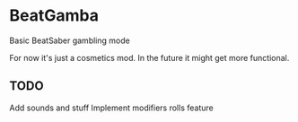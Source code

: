 # BeatGamba

Basic BeatSaber gambling mode

For now it's just a cosmetics mod. In the future it might get more functional.

## TODO

Add sounds and stuff
Implement modifiers rolls feature
